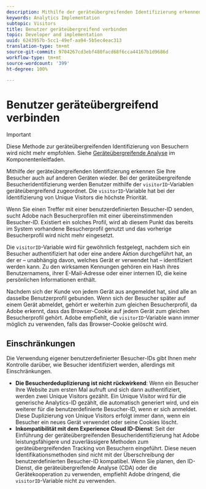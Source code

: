 ```yaml
---
description: Mithilfe der geräteübergreifenden Identifizierung erkennen Sie Ihre Besucher auch auf anderen Geräten wieder. Bei der geräteübergreifenden Besucherkennung werden Benutzer mithilfe der Besucherkennungsvariablen „s.visitorID“ geräteübergreifend zugeordnet.
keywords: Analytics Implementation
subtopic: Visitors
title: Benutzer geräteübergreifend verbinden
topic: Developer and implementation
uuid: 6243957b-5cc1-49ef-aa94-5b5ec4eac313
translation-type: tm+mt
source-git-commit: 9704267cd3ebf480facd68f6cca44167b1d9686d
workflow-type: tm+mt
source-wordcount: '399'
ht-degree: 100%

---
```



# Benutzer geräteübergreifend verbinden

>[!IMPORTANT]
>
>Diese Methode zur geräteübergreifenden Identifizierung von Besuchern wird nicht mehr empfohlen. Siehe [Geräteübergreifende Analyse](/help/components/cda/overview.md) im Komponentenleitfaden.

Mithilfe der geräteübergreifenden Identifizierung erkennen Sie Ihre Besucher auch auf anderen Geräten wieder. Bei der geräteübergreifende Besucheridentifizierung werden Benutzer mithilfe der `visitorID`-Variablen geräteübergreifend zugeordnet. Die `visitorID`-Variable hat bei der Identifizierung von Unique Visitors die höchste Priorität.

Wenn Sie einen Treffer mit einer benutzerdefinierten Besucher-ID senden, sucht Adobe nach Besucherprofilen mit einer übereinstimmenden Besucher-ID. Existiert ein solches Profil, wird ab diesem Punkt das bereits im System vorhandene Besucherprofil genutzt und das vorherige Besucherprofil wird nicht mehr eingesetzt.

Die `visitorID`-Variable wird für gewöhnlich festgelegt, nachdem sich ein Besucher authentifiziert hat oder eine andere Aktion durchgeführt hat, an der er – unabhängig davon, welches Gerät er verwendet hat – identifiziert werden kann. Zu den wirksamen Kennungen gehören ein Hash ihres Benutzernamens, ihrer E-Mail-Adresse oder einer internen ID, die keine persönlichen Informationen enthält.

Nachdem sich der Kunde von jedem Gerät aus angemeldet hat, sind alle an dasselbe Benutzerprofil gebunden. Wenn sich der Besucher später auf einem Gerät abmeldet, gehört er weiterhin zum gleichen Besucherprofil, da Adobe erkennt, dass das Browser-Cookie auf jedem Gerät zum gleichen Besucherprofil gehört. Adobe empfiehlt, die `visitorID`-Variable wann immer möglich zu verwenden, falls das Browser-Cookie gelöscht wird.

## Einschränkungen

Die Verwendung eigener benutzerdefinierter Besucher-IDs gibt Ihnen mehr Kontrolle darüber, wie Besucher identifiziert werden, allerdings mit Einschränkungen.

* **Die Besucherdeduplizierung ist nicht rückwirkend**: Wenn ein Besucher Ihre Website zum ersten Mal aufruft und sich dann authentifiziert, werden zwei Unique Visitors gezählt. Ein Unique Visitor wird für die generische Analytics-ID gezählt, die automatisch generiert wird, und ein weiterer für die benutzerdefinierte Besucher-ID, wenn er sich anmeldet. Diese Duplizierung von Unique Visitors erfolgt immer dann, wenn ein Besucher ein neues Gerät verwendet oder seine Cookies löscht.
* **Inkompatibilität mit dem Experience Cloud ID-Dienst**: Seit der Einführung der geräteübergreifenden Besucheridentifizierung hat Adobe leistungsfähigere und zuverlässigere Methoden zum geräteübergreifenden Tracking von Besuchern eingeführt. Diese neuen Identifikationsmethoden sind nicht mit der Überschreibung der benutzerdefinierten Besucher-ID kompatibel. Wenn Sie planen, den ID-Dienst, die geräteübergreifende Analyse (CDA) oder die Gerätekooperation zu verwenden, empfiehlt Adobe dringend, die `visitorID`-Variable nicht zu verwenden.
